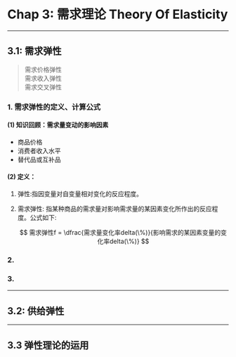 # Chap 3: 需求理论 Theory Of Elasticity
> 
> 



---



## 3.1: 需求弹性
> 需求价格弹性  
> 需求收入弹性  
> 需求交叉弹性  

### 1. 需求弹性的定义、计算公式

#### (1) 知识回顾：需求量变动的影响因素
- 商品价格
- 消费者收入水平
- 替代品或互补品
#### (2) 定义：
1. 弹性:指因变量对自变量相对变化的反应程度。
1. 需求弹性:
    指某种商品的需求量对影响需求量的某因素变化所作出的反应程度。公式如下:
    
    $$
    需求弹性f = \dfrac{需求量变化率delta(\%)}{影响需求的某因素变量的变化率delta(\%)} 
    $$


### 2. 

### 3.




---



## 3.2: 供给弹性



---



## 3.3 弹性理论的运用